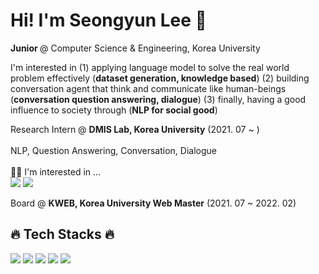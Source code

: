 # Hi! I'm Seongyun Lee 👋

<b>Junior </b> @ Computer Science & Engineering, Korea University<br>

I'm interested in (1) applying language model to solve the real world problem effectively (**dataset generation, knowledge based**) (2) building conversation agent that think and communicate like human-beings (**conversation question answering, dialogue**) (3) finally, having a good influence to society through (**NLP for social good**)  <br>

Research Intern @ <b>DMIS Lab, Korea University</b> (2021. 07 ~ )<br><br>
NLP, Question Answering, Conversation, Dialogue<br><br>
🧑‍💻 I'm interested in ...<br>
<img src="https://img.shields.io/badge/QA-lightgrey?style=flat"/> <img src="https://img.shields.io/badge/Dialogue-lightgrey?style=flat"/>


Board @ **KWEB, Korea University Web Master** (2021. 07 ~ 2022. 02)<br>
<h2>🔥 Tech Stacks 🔥</h2>
<img src="https://img.shields.io/badge/PyTorch-lightgrey?style=flat&logo=PyTorch&logoColor=EE4C2C"/> <img src="https://img.shields.io/badge/Python-lightgrey?style=flat&logo=Python&logoColor=3776AB"/> <img src="https://img.shields.io/badge/TensorFlow-lightgrey?style=flat&logo=TensorFlow&logoColor=FF6F00"/> <img src="https://img.shields.io/badge/scikitlearn-lightgrey?style=flat&logo=scikit-learn&logoColor=F7931E"/> <img src="https://img.shields.io/badge/Django-lightgrey?style=flat&logo=Django&logoColor=092E20"/>
